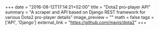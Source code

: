 +++
date = "2016-08-12T17:14:21+02:00"
title = "Dota2 pro-player API"
summary = "A scraper and API based on Django REST framework for various Dota2 pro-player details"
image_preview = ""
math = false
tags = ['API', 'Django']
external_link = "https://github.com/mavjs/dota2"
+++
